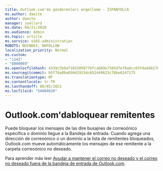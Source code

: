```yaml
---
title: Outlook.com'da gönderenleri engelleme - İSPANYOLCA
ms.author: daeite
author: daeite
manager: joallard
ms.date: 04/21/2020
ms.audience: Admin
ms.topic: article
ms.service: o365-administration
ROBOTS: NOINDEX, NOFOLLOW
localization_priority: Normal
ms.custom:
- "1142"
- "8000069"
ms.openlocfilehash: 4339c5b9af181505877bfca689e7585dfe78a8cc65fdad48176dd64b6c728543
ms.sourcegitcommit: b5f7da89a650d2915dc652449623c78be6247175
ms.translationtype: MT
ms.contentlocale: tr-TR
ms.lasthandoff: 08/05/2021
ms.locfileid: "54064620"
---
```

# <a name="bloquear-o-desbloquear-remitentes-en-outlookcom"></a>Outlook.com'dabloquear remitentes

Puede bloquear los mensajes de las dire busajnes de correoónico específica o dominio llegue a la Bandeja de entrada. Cuando agrega una dirección de correoónico o un dominio a la lista de remitentes bloqueados, Outlook.com mueve automáticamente los mensajes de ese remitente a la carpeta correoónico no deseado.

Para aprender más leer [Ayudar a mantener el correo no deseado y el correo no deseado fuera de la bandeja de entrada de Outlook.com](https://support.office.com/es-es/article/a3ece97b-82f8-4a5e-9ac3-e92fa6427ae4?wt.mc_id=Office_Outlook_com_Alchemy).
